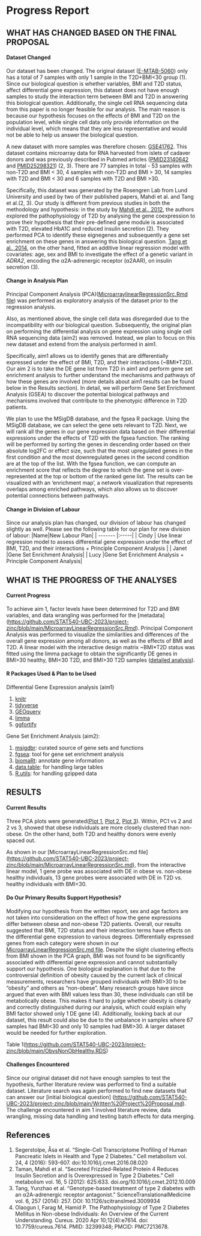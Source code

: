 # Progress Report 

## WHAT HAS CHANGED BASED ON THE FINAL PROPOSAL

#### Dataset Changed
Our dataset has been changed. The original dataset ([E-MTAB-5060](https://www.ebi.ac.uk/biostudies/arrayexpress/studies/E-MTAB-5060)) only has a total of 7 samples with only 1 sample in the T2D+BMI<30 group (1). Since our biological question is whether variables, BMI and T2D status, affect differential gene expression, this dataset does not have enough samples to study the interaction term between BMI and T2D in answering this biological question. Additionally, the single cell RNA sequencing data from this paper is no longer feasible for our analysis. The main reason is because our hypothesis focuses on the effects of BMI and T2D on the population level, while single cell data only provide information on the individual level, which means that they are less representative and would not be able to help us answer the biological question. 

A new dataset with more samples was therefore chosen: [GSE41762](https://www.ncbi.nlm.nih.gov/geo/query/acc.cgi?acc=GSE41762). This dataset contains microarray data for RNA harvested from islets of cadaver donors and was previously described in Pubmed articles ([PMID23140642](https://pubmed.ncbi.nlm.nih.gov/23140642/) and [PMID25298321](https://pubmed.ncbi.nlm.nih.gov/25298321/)) (2, 3). There are 77 samples in total - 53 samples with non-T2D and BMI < 30, 4 samples with non-T2D and BMI > 30, 14 samples with T2D and BMI < 30 and 6 samples with T2D and BMI >30.

Specifically, this dataset was generated by the Rosengren Lab from Lund University and used by two of their published papers, Mahdi et al. and Tang et al.(2, 3). Our study is different from previous studies in both the methodology and hypothesis: in the study by [Mahdi et al., 2012]( https://www.cell.com/cell-metabolism/fulltext/S1550-4131(12)00409-3?_returnURL=https%3A%2F%2Flinkinghub.elsevier.com%2Fretrieve%2Fpii%2FS1550413112004093%3Fshowall%3Dtrue), the authors explored the pathophysiology of T2D by analysing the gene coexpression to prove their hypothesis that their pre-defined gene module is associated with T2D, elevated HbA1C and reduced insulin secretion (2). They performed PCA to identify these eignegenes and subsequently a gene set enrichment on these genes in answering this biological question. [Tang et al., 2014](https://www.science.org/doi/10.1126/scitranslmed.3009934?url_ver=Z39.88-2003&rfr_id=ori:rid:crossref.org&rfr_dat=cr_pub%20%200pubmed), on the other hand, fitted an additive linear regression model with covariates: age, sex and BMI to investigate the effect of a genetic variant in *ADRA2*, encoding the α2A-adrenergic receptor (α2AAR), on insulin secretion (3). 

#### Change in Analysis Plan 

Principal Component Analysis (PCA)([MicroarraylinearRegressionSrc.Rmd file](https://github.com/STAT540-UBC-2023/project-zinc/blob/main/MicroarrayLinearRegressionSrc.Rmd)) was performed as exploratory analysis of the dataset prior to the regression analysis.  

Also, as mentioned above, the single cell data was disregarded due to the incompatibility with our biological question. Subsequently, the original plan on performing the differential analysis on gene expression using single cell RNA sequencing data (aim2) was removed. 
Instead, we plan to focus on this new dataset and extend from the analysis performed in aim1.

Specifically, aim1 allows us to identify genes that are differentially expressed under the effect of BMI, T2D, and their interactions (~BMI*T2D). Our aim 2 is to take the DE gene list from T2D in aim1 and perform gene set enrichment analysis to further understand the mechanisms and pathways of how these genes are involved (more details about aim1 results can be found below in the Results section). In detail, we will perform Gene Set Enrichment Analysis (GSEA) to discover the potential biological pathways and mechanisms involved that contribute to the phenotypic difference in T2D patients. 

We plan to use the MSigDB database, and the fgsea R package. Using the MSigDB database, we can select the gene sets relevant to T2D. Next, we will rank all the genes in our gene expression data based on their differential expressions under the effects of T2D with the fgsea function. The ranking will be performed by sorting the genes in descending order based on their absolute log2FC or effect size, such that the most upregulated genes in the first condition and the most downregulated genes in the second condition are at the top of the list. With the fgsea function, we can compute an enrichment score that reflects the degree to which the gene set is over-represented at the top or bottom of the ranked gene list. The results can be visualized with an ‘enrichment map’, a network visualization that represents overlaps among enriched pathways, which also allows us to discover potential connections between pathways. 

#### Change in Division of Labour
Since our analysis plan has changed, our division of labour has changed slightly as well. Please see the following table for our plan for new division of labour: 
|Name|New Labour Plan|
| ------- |:-----|
| Cindy | Use linear regression model to assess differential gene expression under the effect of BMI, T2D, and their interactions + Principle Component Analysis |
| Janet |Gene Set Enrichment Analysis|
| Lucy |Gene Set Enrichment Analysis + Principle Component Analysis|

## WHAT IS THE PROGRESS OF THE ANALYSES 

#### Current Progress

To achieve aim 1, factor levels have been determined for T2D and BMI variables, and data wrangling was performed for the [metadata] (https://github.com/STAT540-UBC-2023/project-zinc/blob/main/MicroarrayLinearRegressionSrc.Rmd). Principal Component Analysis was performed to visualize the similarities and differences of the overall gene expression among all donors, as well as the effects of BMI and T2D. A linear model with the interactive design matrix ~BMI*T2D status was fitted using the limma package to obtain the significantly DE genes in BMI>30 healthy, BMI<30 T2D, and BMI>30 T2D samples ([detailed analysis](https://github.com/STAT540-UBC-2023/project-zinc/blob/main/MicroarrayLinearRegressionSrc.md)). 

#### R Packages Used & Plan to be Used

Differential Gene Expression analysis (aim1)
1. [knitr](https://www.r-project.org/nosvn/pandoc/knitr.html#:~:text=The%20R%20package%20knitr%20is,my%20everyday%20use%20of%20Sweave) 
2. [tidyverse](https://www.tidyverse.org/packages/)
3. [GEOquery](https://bioconductor.org/packages/release/bioc/html/GEOquery.html)
4. [limma](https://bioconductor.org/packages/release/bioc/html/limma.html)
5. [ggfortify](https://cran.r-project.org/web/packages/ggfortify/index.html)

Gene Set Enrichment Analysis (aim2): 
1. [msigdbr](https://cran.r-project.org/web/packages/msigdbr/vignettes/msigdbr-intro.html): curated source of gene sets and functions
2. [fgsea](https://github.com/ctlab/fgsea): tool for gene set enrichment analysis 
3. [biomaRt](https://bioconductor.org/packages/release/bioc/html/biomaRt.html): annotate gene information 
4. [data.table](https://cran.r-project.org/web/packages/data.table/index.html): for handling large tables
5. [R.utils](https://cran.r-project.org/web/packages/R.utils/index.html): for handling gzipped data


## RESULTS

#### Current Results 

Three PCA plots were generated([Plot 1](https://github.com/STAT540-UBC-2023/project-zinc/blob/main/MicroarrayLinearRegressionSrc_files/figure-gfm/unnamed-chunk-7-1.png), [Plot 2](https://github.com/STAT540-UBC-2023/project-zinc/blob/main/MicroarrayLinearRegressionSrc_files/figure-gfm/unnamed-chunk-7-2.png), [Plot 3](https://github.com/STAT540-UBC-2023/project-zinc/blob/main/MicroarrayLinearRegressionSrc_files/figure-gfm/unnamed-chunk-7-3.png)). Within, PC1 vs 2 and 2 vs 3, showed that obese individuals are more closely clustered than non-obese. On the other hand, both T2D and healthy donors were evenly spaced out.

As shown in our [MicroarrayLinearRegressionSrc.md file] (https://github.com/STAT540-UBC-2023/project-zinc/blob/main/MicroarrayLinearRegressionSrc.md), from the interactive linear model, 1 gene probe was associated with DE in obese vs. non-obese healthy individuals, 13 gene probes were associated with DE in T2D vs. healthy individuals with BMI<30.  

#### Do Our Primary Results Support Hypothesis? 

Modifying our hypothesis from the written report, sex and age factors are not taken into consideration on the effect of how the gene expressions differ between obese and non-obese T2D patients. Overall, our results suggested that BMI, T2D status and their interaction terms have effects on the differential gene expression to various degrees. Differentially expressed genes from each category were shown in our [MicroarrayLinearRegressionSrc.md file](https://github.com/STAT540-UBC-2023/project-zinc/blob/main/MicroarrayLinearRegressionSrc.md). Despite the slight clustering effects from BMI shown in the PCA graph, BMI was not found to be significantly associated with differential gene expression and cannot substantially support our hypothesis. One biological explanation is that due to the controversial definition of obesity caused by the current lack of clinical measurements, researchers have grouped individuals with BMI>30 to be “obesity” and others as “non-obese”. Many research groups have since argued that even with BMI values less than 30, these individuals can still be metabolically obese. This makes it hard to judge whether obesity is clearly and correctly distinguished during our analysis, which could explain why BMI factor showed only 1 DE gene (4). Additionally, looking back at our dataset, this result could also be due to the unbalance in samples where 67 samples had BMI<30 and only 10 samples had BMI>30. A larger dataset would be needed for further exploration. 

Table 1(https://github.com/STAT540-UBC-2023/project-zinc/blob/main/ObvsNonObHealthy.RDS) 

#### Challenges Encountered

Since our original dataset did not have enough samples to test the hypothesis, further literature review was performed to find a suitable dataset. Literature search was again performed to find new datasets that can answer our [initial biological question] (https://github.com/STAT540-UBC-2023/project-zinc/blob/main/Written%20Project%20Proposal.md). The challenge encountered in aim 1 involved literature review, data wrangling, missing data handling and testing batch effects for data merging.  


## References

1. Segerstolpe, Åsa et al. “Single-Cell Transcriptome Profiling of Human Pancreatic Islets in Health and Type 2 Diabetes.” Cell metabolism vol. 24, 4 (2016): 593-607. doi:10.1016/j.cmet.2016.08.020
2. Taman, Mahdi et al. “Secreted Frizzled-Related Protein 4 Reduces Insulin Secretion and Is Overexpressed in Type 2 Diabetes.” Cell metabolism vol. 16, 5 (2012): 625:633. doi.org/10.1016/j.cmet.2012.10.009
3. Tang, Yunzhao et al. “Genotype-based treatment of type 2 diabetes with an α2A-adrenergic receptor antagonist.” ScienceTranslationalMedicine vol. 6, 257 (2014): 257. DOI: 10.1126/scitranslmed.3009934
4. Olaogun I, Farag M, Hamid P. The Pathophysiology of Type 2 Diabetes Mellitus in Non-obese Individuals: An Overview of the Current Understanding. Cureus. 2020 Apr 10;12(4):e7614. doi: 10.7759/cureus.7614. PMID: 32399348; PMCID: PMC7213678.
